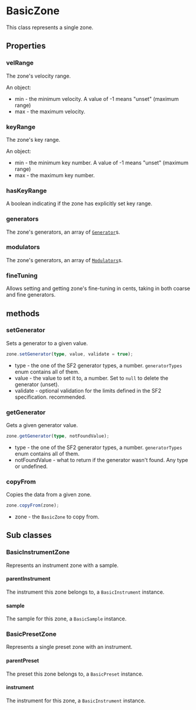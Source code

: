 # BasicZone

This class represents a single zone.

## Properties

### velRange

The zone's velocity range.

An object:
- min - the minimum velocity. A value of -1 means "unset" (maximum range)
- max - the maximum velocity.


### keyRange

The zone's key range.

An object:
- min - the minimum key number. A value of -1 means "unset" (maximum range)
- max - the maximum key number.


### hasKeyRange

A boolean indicating if the zone has explicitly set key range.

### generators

The zone's generators, an array of [`Generator`](generator.md)s.


### modulators

The zone's generators, an array of [`Modulators`](modulator.md)s.

### fineTuning

Allows setting and getting zone's fine-tuning in cents, taking in both coarse and fine generators.

## methods

### setGenerator

Sets a generator to a given value.

```ts
zone.setGenerator(type, value, validate = true);
```

- type - the one of the SF2 generator types, a number. `generatorTypes` enum contains all of them.
- value - the value to set it to, a number. Set to `null` to delete the generator (unset).
- validate - optional validation for the limits defined in the SF2 specification. recommended.

### getGenerator

Gets a given generator value.

```ts
zone.getGenerator(type, notFoundValue);
```

- type - the one of the SF2 generator types, a number. `generatorTypes` enum contains all of them.
- notFoundValue - what to return if the generator wasn't found. Any type or undefined.

### copyFrom

Copies the data from a given zone.

```ts
zone.copyFrom(zone);
```

- zone - the `BasicZone` to copy from.

## Sub classes

### BasicInstrumentZone

Represents an instrument zone with a sample.

#### parentInstrument

The instrument this zone belongs to, a `BasicInstrument` instance.

#### sample

The sample for this zone, a `BasicSample` instance.


### BasicPresetZone

Represents a single preset zone with an instrument.


#### parentPreset

The preset this zone belongs to, a `BasicPreset` instance.

#### instrument

The instrument for this zone, a `BasicInstrument` instance.